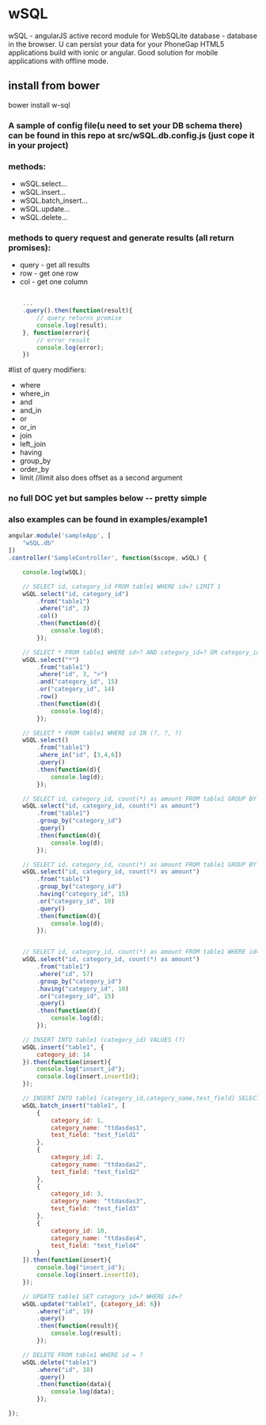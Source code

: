 # wSQL
wSQL - angularJS active record module for WebSQLite database - database in the browser. U can persist your data for your PhoneGap HTML5 applications build with ionic or angular. Good solution for mobile applications with offline mode.

## install from bower
bower install w-sql

### A sample of config file(u need to set your DB schema there) can be found in this repo at src/wSQL.db.config.js (just cope it in your project)

### methods:
* wSQL.select...
* wSQL.insert...
* wSQL.batch_insert...
* wSQL.update...
* wSQL.delete...


### methods to query request and generate results (all return promises):
* query - get all results
* row   - get one row
* col   - get one column
```javascript

    ...
    .query().then(function(result){
        // query returns promise
        console.log(result);
    }, function(error){
        // error result
        console.log(error);
    })

```

#list of query modifiers:
* where
* where_in
* and
* and_in
* or
* or_in
* join
* left_join
* having
* group_by
* order_by
* limit //limit also does offset as a second argument


### no full DOC yet but samples below -- pretty simple
### also examples can be found in examples/example1

```javascript
angular.module('sampleApp', [
    "wSQL.db"
])
.controller('SampleController', function($scope, wSQL) {

    console.log(wSQL);

    // SELECT id, category_id FROM table1 WHERE id=? LIMIT 1
    wSQL.select("id, category_id")
        .from("table1")
        .where("id", 3)
        .col()
        .then(function(d){
            console.log(d);
        });

    // SELECT * FROM table1 WHERE id>? AND category_id=? OR category_id=? LIMIT 1
    wSQL.select("*")
        .from("table1")
        .where("id", 3, ">")
        .and("category_id", 15)
        .or("category_id", 14)
        .row()
        .then(function(d){
            console.log(d);
        });

    // SELECT * FROM table1 WHERE id IN (?, ?, ?)
    wSQL.select()
        .from("table1")
        .where_in("id", [3,4,6])
        .query()
        .then(function(d){
            console.log(d);
        });

    // SELECT id, category_id, count(*) as amount FROM table1 GROUP BY category_id
    wSQL.select("id, category_id, count(*) as amount")
        .from("table1")
        .group_by("category_id")
        .query()
        .then(function(d){
            console.log(d);
        });

    // SELECT id, category_id, count(*) as amount FROM table1 GROUP BY category_id HAVING category_id=? OR category_id=?
    wSQL.select("id, category_id, count(*) as amount")
        .from("table1")
        .group_by("category_id")
        .having("category_id", 15)
        .or("category_id", 10)
        .query()
        .then(function(d){
            console.log(d);
        });


    // SELECT id, category_id, count(*) as amount FROM table1 WHERE id=57 GROUP BY category_id HAVING category_id=10
    wSQL.select("id, category_id, count(*) as amount")
        .from("table1")
        .where("id", 57)
        .group_by("category_id")
        .having("category_id", 10)
        .or("category_id", 15)
        .query()
        .then(function(d){
            console.log(d);
        });

    // INSERT INTO table1 (category_id) VALUES (?)
    wSQL.insert("table1", {
        category_id: 14
    }).then(function(insert){
        console.log("insert_id");
        console.log(insert.insertId);
    });

    // INSERT INTO table1 (category_id,category_name,test_field) SELECT ? as category_id,? as category_name,? as test_field UNION SELECT ?,?,? UNION SELECT ?,?,? UNION SELECT ?,?,?
    wSQL.batch_insert("table1", [
        {
            category_id: 1,
            category_name: "ttdasdas1",
            test_field: "test_field1"
        },
        {
            category_id: 2,
            category_name: "ttdasdas2",
            test_field: "test_field2"
        },
        {
            category_id: 3,
            category_name: "ttdasdas3",
            test_field: "test_field3"
        },
        {
            category_id: 10,
            category_name: "ttdasdas4",
            test_field: "test_field4"
        }
    ]).then(function(insert){
        console.log("insert_id");
        console.log(insert.insertId);
    });

    // UPDATE table1 SET category_id=? WHERE id=?
    wSQL.update("table1", {category_id: 6})
        .where("id", 19)
        .query()
        .then(function(result){
            console.log(result);
        });

    // DELETE FROM table1 WHERE id = ?
    wSQL.delete("table1")
        .where("id", 18)
        .query()
        .then(function(data){
            console.log(data);
        });

});

```